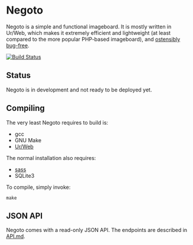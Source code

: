 # Negoto
Negoto is a simple and functional imageboard. It is mostly written in Ur/Web,
which makes it extremely efficient and lightweight (at least compared to the
more popular PHP-based imageboard), and [ostensibly bug-free](https://github.com/urweb/urweb#the-urweb-programming-language).

[![Build Status](https://travis-ci.org/steinuil/negoto.svg?branch=master)](https://travis-ci.org/steinuil/negoto)


## Status
Negoto is in development and not ready to be deployed yet.


## Compiling
The very least Negoto requires to build is:

* gcc
* GNU Make
* [Ur/Web](http://impredicative.com/ur/)

The normal installation also requires:

* [sass](http://sass-lang.com/)
* SQLite3

To compile, simply invoke:

```
make
```


## JSON API
Negoto comes with a read-only JSON API. The endpoints are described in [API.md](API.md).
